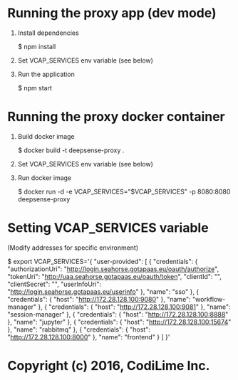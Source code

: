 Running the proxy app (dev mode)
================================

1. Install dependencies

    $ npm install

2. Set VCAP_SERVICES env variable (see below)

2. Run the application

    $ npm start



Running the proxy docker container
==================================

1. Build docker image

    $ docker build -t deepsense-proxy .

2. Set VCAP_SERVICES env variable (see below)

3. Run docker image

    $ docker run -d -e VCAP_SERVICES="$VCAP_SERVICES" -p 8080:8080 deepsense-proxy



Setting VCAP_SERVICES variable
==============================

(Modify addresses for specific environment)

$ export VCAP_SERVICES='{
  "user-provided": [
    {
      "credentials": {
        "authorizationUri": "http://login.seahorse.gotapaas.eu/oauth/authorize",
        "tokenUri": "http://uaa.seahorse.gotapaas.eu/oauth/token",
        "clientId": "<CLIENT-ID>",
        "clientSecret": "<CLIENT-SECRET>",
        "userInfoUri": "http://login.seahorse.gotapaas.eu/userinfo"
      },
      "name": "sso"
    },
    {
      "credentials": {
        "host": "http://172.28.128.100:9080"
      },
      "name": "workflow-manager"
    },
    {
      "credentials": {
        "host": "http://172.28.128.100:9081"
      },
      "name": "session-manager"
    },
    {
      "credentials": {
        "host": "http://172.28.128.100:8888"
      },
      "name": "jupyter"
    },
    {
      "credentials": {
        "host": "http://172.28.128.100:15674"
      },
      "name": "rabbitmq"
    },
    {
      "credentials": {
        "host": "http://172.28.128.100:8000"
      },
      "name": "frontend"
    }
  ]
}'

# Copyright (c) 2016, CodiLime Inc.
